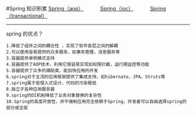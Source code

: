 #Spring 知识积累
<a href="#" onclick="refreshSpringContent('aop')">Spring（aop）</a>&emsp;&emsp;&emsp;
<a href="#" onclick="refreshSpringContent('ioc')">Spring（ioc）</a>&emsp;&emsp;&emsp;
<a href="#" onclick="refreshSpringContent('transactional')">Spring（transactional）</a>&emsp;&emsp;&emsp;

----

spring 的优点？

    1.降低了组件之间的耦合性 ，实现了软件各层之间的解耦 
    2.可以使用容易提供的众多服务，如事务管理，消息服务等 
    3.容器提供单例模式支持 
    4.容器提供了AOP技术，利用它很容易实现如权限拦截，运行期监控等功能 
    5.容器提供了众多的辅助类，能加快应用的开发 
    6.spring对于主流的应用框架提供了集成支持，如hibernate，JPA，Struts等 
    7.spring属于低侵入式设计，代码的污染极低 
    8.独立于各种应用服务器 
    9.spring的DI机制降低了业务对象替换的复杂性 
    10.Spring的高度开放性，并不强制应用完全依赖于Spring，开发者可以自由选择spring的部分或全部 

